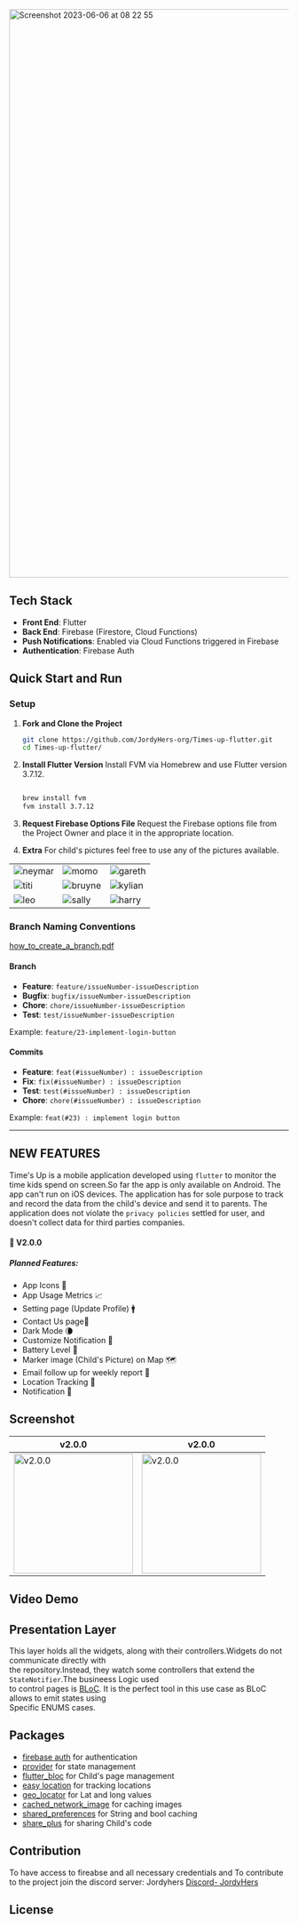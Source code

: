 
<img width="1023" alt="Screenshot 2023-06-06 at 08 22 55" src="https://github.com/JordyHers-org/Times-up-flutter/assets/49708438/fb33eb58-8fad-4f75-a2c5-9c892525c294">



## Tech Stack

- **Front End**: Flutter
- **Back End**: Firebase (Firestore, Cloud Functions)
- **Push Notifications**: Enabled via Cloud Functions triggered in Firebase
- **Authentication**: Firebase Auth

## Quick Start and Run

### Setup

1. **Fork and Clone the Project**
   ```bash
   git clone https://github.com/JordyHers-org/Times-up-flutter.git
   cd Times-up-flutter/
   ```

2. **Install Flutter Version**
   Install FVM via Homebrew and use Flutter version 3.7.12.
   ```bash
   
   brew install fvm
   fvm install 3.7.12
   ```

3. **Request Firebase Options File**
   Request the Firebase options file from the Project Owner and place it in the appropriate location.

3. **Extra**
   For child's pictures feel free to use any of the pictures available.
   
| | | |
|-|-|-|
| ![neymar](https://github.com/JordyHers-org/Times-up-flutter/assets/49708438/c04ab191-c498-4ca1-bdab-84111babe6b3) | ![momo](https://github.com/JordyHers-org/Times-up-flutter/assets/49708438/db2f3dd2-2a09-4e82-b26b-50f860679f3f) | ![gareth](https://github.com/JordyHers-org/Times-up-flutter/assets/49708438/8faee404-8fb4-497d-abaf-82576df91621) 
| ![titi](https://github.com/JordyHers-org/Times-up-flutter/assets/49708438/48ab9c3d-e180-482f-a295-54a00b76607b) | ![bruyne](https://github.com/JordyHers-org/Times-up-flutter/assets/49708438/fa620a3e-2450-4434-b84d-70afbacdc2ec) | ![kylian](https://github.com/JordyHers-org/Times-up-flutter/assets/49708438/bb6c2be5-b8fc-4178-8794-2c0e6e1349db) 
| ![leo](https://github.com/JordyHers-org/Times-up-flutter/assets/49708438/9a093894-06af-487e-8ca1-edf35c9ece03) | ![sally](https://github.com/JordyHers-org/Times-up-flutter/assets/49708438/31155608-2cc2-4e3e-815c-07f90aa1c27a) | ![harry](https://github.com/JordyHers-org/Times-up-flutter/assets/49708438/c9302548-564c-490a-b0a5-feb74d2113cf) |



### Branch Naming Conventions
[how_to_create_a_branch.pdf](https://github.com/JordyHers-org/Times-up-flutter/files/12828818/how_to_create_a_branch.pdf)


#### Branch

- **Feature**: `feature/issueNumber-issueDescription`
- **Bugfix**: `bugfix/issueNumber-issueDescription`
- **Chore**: `chore/issueNumber-issueDescription`
- **Test**: `test/issueNumber-issueDescription`

Example: `feature/23-implement-login-button`

#### Commits

- **Feature**: `feat(#issueNumber) : issueDescription`
- **Fix**: `fix(#issueNumber) : issueDescription`
- **Test**: `test(#issueNumber) : issueDescription`
- **Chore**: `chore(#issueNumber) : issueDescription`

Example: `feat(#23) : implement login button`

---


## NEW FEATURES

Time's Up is a mobile application developed using `flutter` to monitor the time kids
spend on screen.So far the app is only available on Android. The app can't run on iOS devices.
The application has for sole purpose to track and record the data from the child's
device and send it to parents. The application does not violate the `privacy policies`
settled for user, and doesn't collect data for third parties companies.

####  🚀 V2.0.0

##### Planned Features:
- App Icons 📱
- App Usage Metrics 📈
- Setting page (Update Profile) 🚹
- Contact Us page📩
- Dark Mode 🌘
- Customize Notification 📳
- Battery Level 📶
- Marker image (Child's Picture) on Map 🗺
- Email follow up for weekly report 📨
- Location Tracking 📍
- Notification 🔔


## Screenshot

|  v2.0.0 | v2.0.0 |
| ------------- |------------- |
| <img width="215" alt="v2.0.0" src="https://github.com/JordyHers-org/Times-up-flutter/assets/49708438/1354eed0-dc20-4083-9b24-fe7fc26649fd"> | <img width="215" alt="v2.0.0" src="https://github.com/JordyHers-org/Times-up-flutter/assets/49708438/496fcdb6-adf9-48d3-9413-b4e2c781a3d7"> 


## Video Demo


## Presentation Layer

This layer holds all the widgets, along with their controllers.Widgets do not communicate directly with <br>
the repository.Instead, they watch some controllers that extend the `StateNotifier`.The busineess Logic used <br>
to control pages is [BLoC](https://bloclibrary.dev/#/). It is the perfect tool in this use case as BLoC allows to emit states using <br>
Specific ENUMS cases.


## Packages

- [firebase auth](https://pub.dev/packages/firebase_auth) for authentication
- [provider](https://pub.dev/packages/provider) for state management
- [flutter_bloc](https://pub.dev/packages/flutter_bloc) for Child's page management
- [easy location](https://pub.dev/packages/easy_location) for tracking locations
- [geo_locator](https://pub.dev/packages/geo_locator) for Lat and long values
- [cached_network_image](https://pub.dev/packages/cached_network_image) for caching images
- [shared_preferences](https://pub.dev/packages/shared_preferences) for String and bool caching
- [share_plus](https://pub.dev/packages/share_plus) for sharing Child's code

## Contribution
To have access to fireabse and all necessary credentials and 
To contribute to the project join the discord server:
Jordyhers [Discord- JordyHers](https://discord.gg/e4ppDx9Zcy)


## License 



